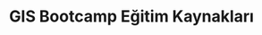  <h1 align="center">GIS Bootcamp Eğitim Kaynakları</h1>
 <p align="center">
 <!-- <img src="./banner02.png"> -->
  <br />
</p>
